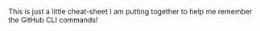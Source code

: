 This is just a little cheat-sheet I am putting together to help me remember the GitHub CLI commands!
